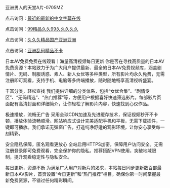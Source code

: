 
亚洲男人的天堂A片-0705MZ


点击访问：<a href="https://fdhf-454.pages.dev/">最近的最新的中文字幕在线</a>

点击访问：<a href="https://tfda.pages.dev/">99精品久久99久久久久久</a>

点击访问：<a href="https://gfd-5xg.pages.dev/">久久久精品国产亚洲亚洲</a>

点击访问：<a href="https://gda-c7m.pages.dev/">亚洲乱码精品不卡</a>




日本AV免费免费在线观看｜海量高清视频每日更新
你是否在寻找高质量的日本AV免费资源？本站致力于为广大用户提供最新、最全的日本AV免费视频库，涵盖剧情片、无码、制服诱惑、素人、新人女优等多种类型，所有影片均永久免费，无需注册即可观看，支持手机、电脑等多终端播放，随时随地畅享高清视听盛宴。

丰富分类，轻松查找
我们提供详细的分类体系，包括“女优合集”、“剧情专区”、“无码精选”、“热门推荐”等，方便用户根据喜好快速筛选影片。每部影片页面配有高清封面和详细简介，让你轻松了解影片内容，快速找到心仪作品。

极速播放，流畅无广告
采用全球CDN加速及先进缓存技术，保证视频秒开不卡顿，播放体验流畅顺滑。网站响应式设计完美适配手机和平板，无需下载插件，一键即可播放。我们承诺无弹窗广告，打造纯净舒适的观影环境，让你安心享受每一刻精彩。

安全隐私保障，匿名观看更放心
全站启用HTTPS加密，保障用户访问安全。无需注册登录即可免费观看，完全保护你的隐私。推荐搭配VPN使用，突破地域限制，提升观看稳定性与隐私安全。

每日更新，资源不断
为满足广大用户对新片的渴求，本站每日同步更新数百部最新日本AV影片，首页设置“今日更新”和“热门推荐”栏目，确保你第一时间掌握最新免费资源，不错过任何精彩瞬间。

































<span style="display:none;">[Canonical link]( https://github.com/fou20250705/fou15 ）</span>
